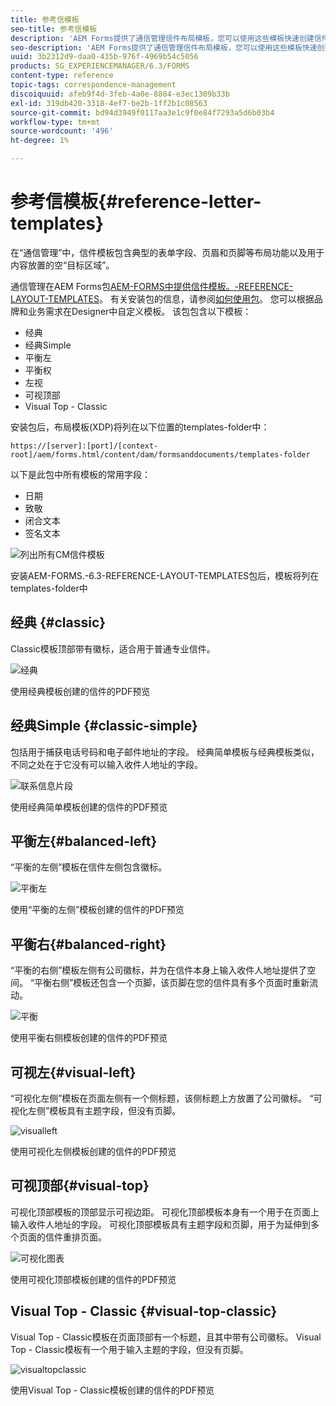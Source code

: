 ```yaml
---
title: 参考信模板
seo-title: 参考信模板
description: 'AEM Forms提供了通信管理信件布局模板，您可以使用这些模板快速创建信件。 '
seo-description: 'AEM Forms提供了通信管理信件布局模板，您可以使用这些模板快速创建信件。 '
uuid: 3b2312d9-daa0-435b-976f-4969b54c5056
products: SG_EXPERIENCEMANAGER/6.3/FORMS
content-type: reference
topic-tags: correspondence-management
discoiquuid: afeb9f4d-3feb-4a0e-8884-e3ec1309b33b
exl-id: 319db420-3318-4ef7-be2b-1ff2b1c08563
source-git-commit: bd94d3949f0117aa3e1c9f0e84f7293a5d6b03b4
workflow-type: tm+mt
source-wordcount: '496'
ht-degree: 1%

---
```


# 参考信模板{#reference-letter-templates}

在“通信管理”中，信件模板包含典型的表单字段、页眉和页脚等布局功能以及用于内容放置的空“目标区域”。

通信管理在AEM Forms包[AEM-FORMS中提供信件模板。-REFERENCE-LAYOUT-TEMPLATES](https://www.adobeaemcloud.com/content/marketplace/marketplaceProxy.html?packagePath=/content/companies/public/adobe/packages/cq630/fd/AEM-FORMS-6.3-REFERENCE-LAYOUT-TEMPLATES)。 有关安装包的信息，请参阅[如何使用包](/help/sites-administering/package-manager.md)。 您可以根据品牌和业务需求在Designer中自定义模板。 该包包含以下模板：

* 经典
* 经典Simple
* 平衡左
* 平衡权
* 左视
* 可视顶部
* Visual Top - Classic

安装包后，布局模板(XDP)将列在以下位置的templates-folder中：

`https://[server]:[port]/[context-root]/aem/forms.html/content/dam/formsanddocuments/templates-folder`

以下是此包中所有模板的常用字段：

* 日期
* 致敬
* 闭合文本
* 签名文本

![列出所有CM信件模板](assets/templatescorrespondence.png)

安装AEM-FORMS.-6.3-REFERENCE-LAYOUT-TEMPLATES包后，模板将列在templates-folder中

## 经典 {#classic}

Classic模板顶部带有徽标，适合用于普通专业信件。

![经典](assets/classic.png)

使用经典模板创建的信件的PDF预览

## 经典Simple {#classic-simple}

包括用于捕获电话号码和电子邮件地址的字段。 经典简单模板与经典模板类似，不同之处在于它没有可以输入收件人地址的字段。

![联系信息片段](assets/classicsimple.png)

使用经典简单模板创建的信件的PDF预览

## 平衡左{#balanced-left}

“平衡的左侧”模板在信件左侧包含徽标。

![平衡左](assets/balancedleft.png)

使用“平衡的左侧”模板创建的信件的PDF预览

## 平衡右{#balanced-right}

“平衡的右侧”模板左侧有公司徽标，并为在信件本身上输入收件人地址提供了空间。 “平衡右侧”模板还包含一个页脚，该页脚在您的信件具有多个页面时重新流动。

![平衡](assets/balancedright.png)

使用平衡右侧模板创建的信件的PDF预览

## 可视左{#visual-left}

“可视化左侧”模板在页面左侧有一个侧标题，该侧标题上方放置了公司徽标。 “可视化左侧”模板具有主题字段，但没有页脚。

![visualleft](assets/visualleft.png)

使用可视化左侧模板创建的信件的PDF预览

## 可视顶部{#visual-top}

可视化顶部模板的顶部显示可视边距。 可视化顶部模板本身有一个用于在页面上输入收件人地址的字段。 可视化顶部模板具有主题字段和页脚，用于为延伸到多个页面的信件重排页面。

![可视化图表](assets/visualtop.png)

使用可视化顶部模板创建的信件的PDF预览

## Visual Top - Classic {#visual-top-classic}

Visual Top - Classic模板在页面顶部有一个标题，且其中带有公司徽标。 Visual Top - Classic模板有一个用于输入主题的字段，但没有页脚。

![visualtopclassic](assets/visualtopclassic.png)

使用Visual Top - Classic模板创建的信件的PDF预览
